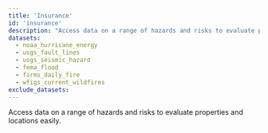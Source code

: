 ```yaml
---
title: 'Insurance'
id: 'insurance'
description: "Access data on a range of hazards and risks to evaluate properties and locations easily."
datasets:
  - noaa_hurricane_energy
  - usgs_fault_lines
  - usgs_seismic_hazard
  - fema_flood
  - firms_daily_fire
  - wfigs_current_wildfires
exclude_datasets:
---
```


Access data on a range of hazards and risks to evaluate properties and locations easily.
